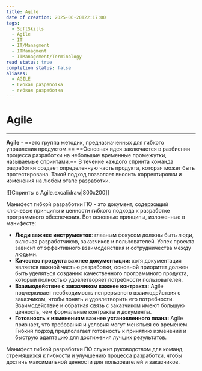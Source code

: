 ```yaml
---
title: Agile
date of creation: 2025-06-20T22:17:00
tags:
  - SoftSkills
  - Agile
  - IT
  - IT/Managment
  - ITManagment
  - ITManagement/Terminology
read status: true
completion status: false
aliases:
  - AGILE
  - Гибкая разработка
  - гибкая разработка
---
```

# Agile
---

**Agile** - ==это группа методик, предназначенных для гибкого управления продуктом.== ==Основная идея заключается в разбиении процесса разработки на небольшие временные промежутки, называемые спринтами.== В течение каждого спринта команда разработки создает определенную часть продукта, которая может быть протестирована. Такой подход позволяет вносить корректировки и изменения на любом этапе разработки.

![[Спринты в Agile.excalidraw|800x200]]

Манифест гибкой разработки ПО - это документ, содержащий ключевые принципы и ценности гибкого подхода к разработке программного обеспечения. Вот основные принципы, изложенные в манифесте:

- **Люди важнее инструментов**: главным фокусом должны быть люди, включая разработчиков, заказчиков и пользователей. Успех проекта зависит от эффективного взаимодействия и сотрудничества между людьми.
- **Качество продукта важнее документации:** хотя документация является важной частью разработки, основной приоритет должен быть уделяться созданию качественного программного продукта, который полностью удовлетворяет потребности пользователей.
- **Взаимодействие с заказчиком важнее контракта:** Agile подчеркивает необходимость непрерывного взаимодействия с заказчиком, чтобы понять и удовлетворить его потребности. Взаимодействие и обратная связь с заказчиком имеют большую ценность, чем формальные контракты и документы.
- **Готовность к изменениям важнее установленного плана:** Agile признает, что требования и условия могут меняться со временем. Гибкий подход предполагает готовность к принятию изменений и быструю адаптацию для достижения лучших результатов.

Манифест гибкой разработки ПО служит руководством для команд, стремящихся к гибкости и улучшению процесса разработки, чтобы достичь максимальной ценности для пользователей и заказчиков.
